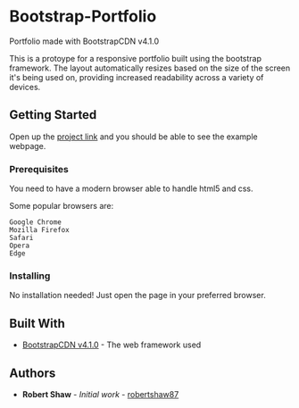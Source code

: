 # Bootstrap-Portfolio
Portfolio made with BootstrapCDN v4.1.0

This is a protoype for a responsive portfolio built using the bootstrap framework. The layout automatically resizes based on the size of the screen it's being used on, providing increased readability across a variety of devices.

## Getting Started

Open up the [project link](https://robertshaw87.github.io/Bootstrap-Portfolio/) and you should be able to see the example webpage.

### Prerequisites

You need to have a modern browser able to handle html5 and css. 

Some popular browsers are:
```
Google Chrome
Mozilla Firefox
Safari
Opera
Edge
```

### Installing

No installation needed! Just open the page in your preferred browser.

## Built With

* [BootstrapCDN v4.1.0](https://getbootstrap.com/docs/4.1/getting-started/introduction/) - The web framework used

## Authors

* **Robert Shaw** - *Initial work* - [robertshaw87](https://github.com/robertshaw87)
